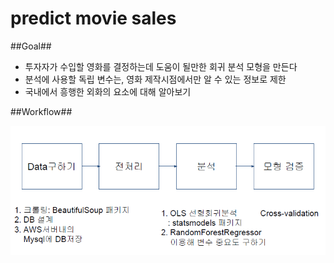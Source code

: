 # predict movie sales  #

##Goal##

- 투자자가 수입할 영화를 결정하는데 도움이 될만한 회귀 분석 모형을 만든다
- 분석에 사용할 독립 변수는, 영화 제작시점에서만 알 수 있는 정보로 제한
- 국내에서 흥행한 외화의 요소에 대해 알아보기

##Workflow##

![workflow](./image/workflow.png)

